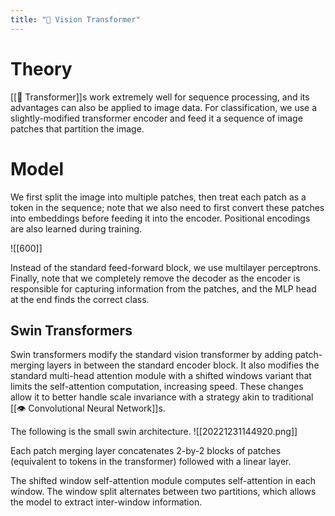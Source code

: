 ```yaml
---
title: "🦿 Vision Transformer"
---
```

# Theory
[[🦾 Transformer]]s work extremely well for sequence processing, and its advantages can also be applied to image data. For classification, we use a slightly-modified transformer encoder and feed it a sequence of image patches that partition the image.

# Model
We first split the image into multiple patches, then treat each patch as a token in the sequence; note that we also need to first convert these patches into embeddings before feeding it into the encoder. Positional encodings are also learned during training.

![[600]]

Instead of the standard feed-forward block, we use multilayer perceptrons. Finally, note that we completely remove the decoder as the encoder is responsible for capturing information from the patches, and the MLP head at the end finds the correct class.

## Swin Transformers
Swin transformers modify the standard vision transformer by adding patch-merging layers in between the standard encoder block. It also modifies the standard multi-head attention module with a shifted windows variant that limits the self-attention computation, increasing speed. These changes allow it to better handle scale invariance with a strategy akin to traditional [[👁️ Convolutional Neural Network]]s.

The following is the small swin architecture.
![[20221231144920.png]]

Each patch merging layer concatenates 2-by-2 blocks of patches (equivalent to tokens in the transformer) followed with a linear layer.

The shifted window self-attention module computes self-attention in each window. The window split alternates between two partitions, which allows the model to extract inter-window information.
